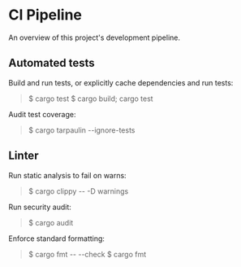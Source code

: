 # CI Pipeline

An overview of this project's development pipeline.


## Automated tests

Build and run tests, or explicitly cache dependencies and run tests:

  > $ cargo test
  > $ cargo build; cargo test

Audit test coverage:

  > $ cargo tarpaulin --ignore-tests


## Linter

Run static analysis to fail on warns:

  > $ cargo clippy -- -D warnings

Run security audit:

  > $ cargo audit

Enforce standard formatting:

  > $ cargo fmt -- --check
  > $ cargo fmt